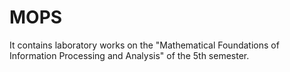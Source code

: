 # MOPS
It contains laboratory works on the "Mathematical Foundations of Information Processing and Analysis" of the 5th semester.
